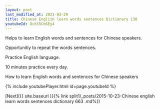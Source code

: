 ```yaml
---
layout: post
last_modified_at: 2021-03-29
title: Chinese English learn words sentences Dictionary 130 
youtubeId: OckS5CmSEy4
---
```

 
 
Helps to learn English words and sentences for Chinese speakers.

Opportunitiy to repeat the words sentences. 

Practice English language. 
 
10 minutes practice every day. 
 
How to learn English words and sentences for Chinese speakers 
 
{% include youtubePlayer.html id=page.youtubeId %}
 
 
[Next]({{ site.baseurl }}{% link  split1/_posts/2015-10-23-Chinese english learn words sentences dictionary 663 .md%})
 

